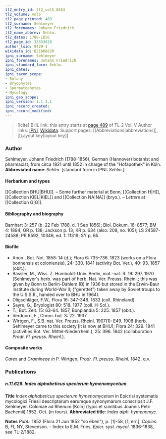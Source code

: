 ```yaml
---
tl2_entry_id: tl2_vol5_0463
tl2_volume: vol5
tl2_page_printed: 489
tl2_surname: Sehlmeyer
tl2_forenames: Johann Friedrich
tl2_name_abbrev: Sehlm.
tl2_dates: 1788-1856
tl2_page_id: 33333628
author_lsid: 9429-1
wikidata_id: Q21608620
ipni_surname: Sehlmeyer
ipni_forenames: Johann Friedrich
ipni_standard_form: Sehlm.
ipni_dates: 
ipni_taxon_scope: 
- Botany
- Bryophytes
- Spermatophytes
- Mycology
ipni_geo_scope: 
ipni_version: 1.1.1.1
ipni_record_created: 
ipni_record_modified:
---
```


> [!cite] BHL link: this entry starts at [page 489](https://www.biodiversitylibrary.org/page/33333628) of TL-2 Vol. V
> Author links: [IPNI](https://www.ipni.org/a/9429-1), [Wikidata](https://www.wikidata.org/wiki/Q21608620). Support pages: [[Abbreviations|abbreviations]], [[Layout key|layout key]]

### Author

Sehlmeyer, Johann Friedrich (1788-1856), German (Hannover) botanist and pharmacist; from circa 1821 until 1852 in charge of the "Hofapothek" in Köln. 
**Abbreviated name**: *Sehlm.* \[standard form in IPNI: *Sehlm.*\]

#### Herbarium and types

[[Collection BHU|BHU]]. – Some further material at Bonn, [[Collection H|H]], [[Collection KIEL|KIEL]] and [[Collection NA|NA]] (bryo.). – *Letters* at [[Collection G|G]].

#### Bibliography and biography

Barnhart 3: 257 (b. 22 Feb 1788, d. 1 Sep 1856); Biol. Dokum. 16: 8577; BM 4: 1894; GR p. 138; Jackson p. 13; KR p. 634 (also: 208, no. 105); LS 24587-24588; PR 8592, 10346, ed. 1: 11319; SY p. 65.

#### Biofile

- Anon., Bot. Not. 1858: 14 (d.); Flora 6: 735-736. 1823 (works on a Flora bonnensis et coloniensis), 24: 330. 1841 (activity Bot. Ver.), 40: 93. 1857 (obit.).
- Bässler, M., Wiss. Z. Humboldt-Univ. Berlin, mat.-nat. R. 19: 297. 1970 (Sehlmeyer's herb. was part of herb. Nat. Ver. Preuss. Rheinl.; this was given by Bonn to Berlin-Dahlem (B) in 1936 but stored in the Erwin-Baur Institute during World-War II; ("gerettet") taken away by Soviet troups to the U.S.S.R., handed over to BHU in 1964).
- Oligschläger, F.W., Flora 16: 347-348. 1833 (coll. Rhineland).
- Sayre, G., Bryologist 80: 518. 1977 (coll. H-Sol.).
- T., Bot. Zeit. 15: 63-64. 1857, Bonplandia 5: 225. 1857 (obit.).
- Verdoorn, F., Chron. bot. 3: 22. 1937.
- Wirtgen, F., S.B. nat. Ver. Preuss. Rheinl. 1907(1): E49. 1908 (herb. Sehlmeyer came to this society \[it is now at BHU\]; Flora 24: 329. 1841 (activities Bot. Ver. Mittel-Niederrhein.), 25: 396. 1842 (collaboration *Prodr. Fl. preuss. Rheinl.*).

#### Composite works

*Carex* and *Gramineae in* P. Wirtgen, *Prodr. Fl. preuss. Rheinl.* 1842, q.v.

### Publications

##### n.11.628. Index alphabeticus specierum hymenomycetum

**Title**
*Index alphabeticus specierum hymenomycetum* in Epicrisi systematis mycologici Friesii descriptarum earumque synonymarum conscripsit J.F. Sehlmeyer. Coloniae ad Rhenum \[Köln\] (typis et sumtibus Joannis Petri Bachemii) 1852. Oct. (in fours).
**Abbreviated title**: *Index alph. hymenomyc.*

**Notes**
*Publ*.: 1852 (Flora 21 Jun 1852 "so eben"), p. \[1\]-58, \[1, err.\]. *Copies*: B, FI, NY, Stevenson. – Index to E.M. Fries, *Epicr. syst. mycol.* 1836-1838, see TL-2/1882.

